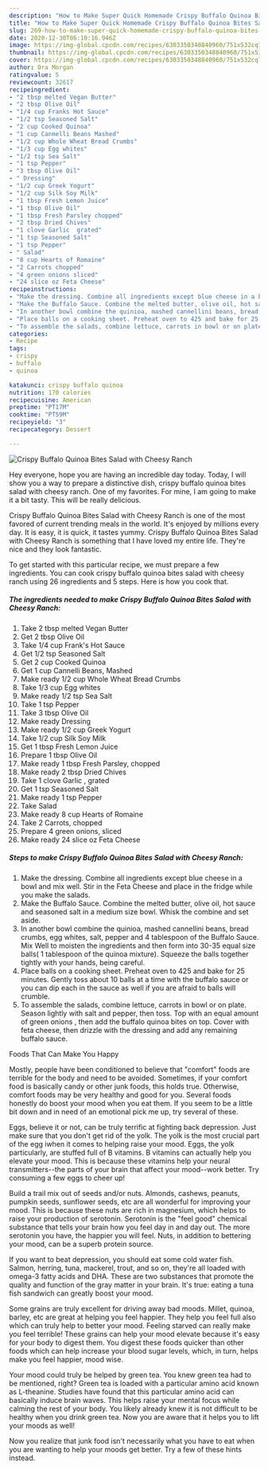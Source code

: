 ```yaml
---
description: "How to Make Super Quick Homemade Crispy Buffalo Quinoa Bites Salad with Cheesy Ranch"
title: "How to Make Super Quick Homemade Crispy Buffalo Quinoa Bites Salad with Cheesy Ranch"
slug: 269-how-to-make-super-quick-homemade-crispy-buffalo-quinoa-bites-salad-with-cheesy-ranch
date: 2020-12-30T06:10:16.946Z
image: https://img-global.cpcdn.com/recipes/6303350348840960/751x532cq70/crispy-buffalo-quinoa-bites-salad-with-cheesy-ranch-recipe-main-photo.jpg
thumbnail: https://img-global.cpcdn.com/recipes/6303350348840960/751x532cq70/crispy-buffalo-quinoa-bites-salad-with-cheesy-ranch-recipe-main-photo.jpg
cover: https://img-global.cpcdn.com/recipes/6303350348840960/751x532cq70/crispy-buffalo-quinoa-bites-salad-with-cheesy-ranch-recipe-main-photo.jpg
author: Ora Morgan
ratingvalue: 5
reviewcount: 32617
recipeingredient:
- "2 tbsp melted Vegan Butter"
- "2 tbsp Olive Oil"
- "1/4 cup Franks Hot Sauce"
- "1/2 tsp Seasoned Salt"
- "2 cup Cooked Quinoa"
- "1 cup Cannelli Beans Mashed"
- "1/2 cup Whole Wheat Bread Crumbs"
- "1/3 cup Egg whites"
- "1/2 tsp Sea Salt"
- "1 tsp Pepper"
- "3 tbsp Olive Oil"
- " Dressing"
- "1/2 cup Greek Yogurt"
- "1/2 cup Silk Soy Milk"
- "1 tbsp Fresh Lemon Juice"
- "1 tbsp Olive Oil"
- "1 tbsp Fresh Parsley chopped"
- "2 tbsp Dried Chives"
- "1 clove Garlic  grated"
- "1 tsp Seasoned Salt"
- "1 tsp Pepper"
- " Salad"
- "8 cup Hearts of Romaine"
- "2 Carrots chopped"
- "4 green onions sliced"
- "24 slice oz Feta Cheese"
recipeinstructions:
- "Make the dressing. Combine all ingredients except blue cheese in a bowl and mix well. Stir in the Feta Cheese and place in the fridge while you make the salads."
- "Make the Buffalo Sauce. Combine the melted butter, olive oil, hot sauce and seasoned salt in a medium size bowl. Whisk the combine and set aside."
- "In another bowl combine the quinioa, mashed cannellini beans, bread crumbs, egg whites, salt, pepper and 4 tablespoon of the Buffalo Sauce. Mix Well to moisten the ingredients and then form into 30-35 equal size balls( 1 tablespoon of the quinoa mixture). Squeeze the balls together tightly with your hands, being careful."
- "Place balls on a cooking sheet. Preheat oven to 425 and bake for 25 minutes. Gently toss about 10 balls at a time with the buffalo sauce or you can dip each in the sauce as well if you are afraid to balls will crumble."
- "To assemble the salads, combine lettuce, carrots in bowl or on plate. Season lightly with salt and pepper, then toss. Top with an equal amount of green onions , then add the buffalo quinoa bites on top. Cover with feta cheese, then drizzle with the dressing and add any remaining buffalo sauce."
categories:
- Recipe
tags:
- crispy
- buffalo
- quinoa

katakunci: crispy buffalo quinoa 
nutrition: 170 calories
recipecuisine: American
preptime: "PT17M"
cooktime: "PT59M"
recipeyield: "3"
recipecategory: Dessert

---
```



![Crispy Buffalo Quinoa Bites Salad with Cheesy Ranch](https://img-global.cpcdn.com/recipes/6303350348840960/751x532cq70/crispy-buffalo-quinoa-bites-salad-with-cheesy-ranch-recipe-main-photo.jpg)

Hey everyone, hope you are having an incredible day today. Today, I will show you a way to prepare a distinctive dish, crispy buffalo quinoa bites salad with cheesy ranch. One of my favorites. For mine, I am going to make it a bit tasty. This will be really delicious.



Crispy Buffalo Quinoa Bites Salad with Cheesy Ranch is one of the most favored of current trending meals in the world. It's enjoyed by millions every day. It is easy, it is quick, it tastes yummy. Crispy Buffalo Quinoa Bites Salad with Cheesy Ranch is something that I have loved my entire life. They're nice and they look fantastic.


To get started with this particular recipe, we must prepare a few ingredients. You can cook crispy buffalo quinoa bites salad with cheesy ranch using 26 ingredients and 5 steps. Here is how you cook that.

<!--inarticleads1-->

##### The ingredients needed to make Crispy Buffalo Quinoa Bites Salad with Cheesy Ranch:

1. Take 2 tbsp melted Vegan Butter
1. Get 2 tbsp Olive Oil
1. Take 1/4 cup Frank&#39;s Hot Sauce
1. Get 1/2 tsp Seasoned Salt
1. Get 2 cup Cooked Quinoa
1. Get 1 cup Cannelli Beans, Mashed
1. Make ready 1/2 cup Whole Wheat Bread Crumbs
1. Take 1/3 cup Egg whites
1. Make ready 1/2 tsp Sea Salt
1. Take 1 tsp Pepper
1. Take 3 tbsp Olive Oil
1. Make ready  Dressing
1. Make ready 1/2 cup Greek Yogurt
1. Take 1/2 cup Silk Soy Milk
1. Get 1 tbsp Fresh Lemon Juice
1. Prepare 1 tbsp Olive Oil
1. Make ready 1 tbsp Fresh Parsley, chopped
1. Make ready 2 tbsp Dried Chives
1. Take 1 clove Garlic , grated
1. Get 1 tsp Seasoned Salt
1. Make ready 1 tsp Pepper
1. Take  Salad
1. Make ready 8 cup Hearts of Romaine
1. Take 2 Carrots, chopped
1. Prepare 4 green onions, sliced
1. Make ready 24 slice oz Feta Cheese




<!--inarticleads2-->

##### Steps to make Crispy Buffalo Quinoa Bites Salad with Cheesy Ranch:

1. Make the dressing. Combine all ingredients except blue cheese in a bowl and mix well. Stir in the Feta Cheese and place in the fridge while you make the salads.
1. Make the Buffalo Sauce. Combine the melted butter, olive oil, hot sauce and seasoned salt in a medium size bowl. Whisk the combine and set aside.
1. In another bowl combine the quinioa, mashed cannellini beans, bread crumbs, egg whites, salt, pepper and 4 tablespoon of the Buffalo Sauce. Mix Well to moisten the ingredients and then form into 30-35 equal size balls( 1 tablespoon of the quinoa mixture). Squeeze the balls together tightly with your hands, being careful.
1. Place balls on a cooking sheet. Preheat oven to 425 and bake for 25 minutes. Gently toss about 10 balls at a time with the buffalo sauce or you can dip each in the sauce as well if you are afraid to balls will crumble.
1. To assemble the salads, combine lettuce, carrots in bowl or on plate. Season lightly with salt and pepper, then toss. Top with an equal amount of green onions , then add the buffalo quinoa bites on top. Cover with feta cheese, then drizzle with the dressing and add any remaining buffalo sauce.




Foods That Can Make You Happy


Mostly, people have been conditioned to believe that "comfort" foods are terrible for the body and need to be avoided. Sometimes, if your comfort food is basically candy or other junk foods, this holds true. Otherwise, comfort foods may be very healthy and good for you. Several foods honestly do boost your mood when you eat them. If you seem to be a little bit down and in need of an emotional pick me up, try several of these.

Eggs, believe it or not, can be truly terrific at fighting back depression. Just make sure that you don't get rid of the yolk. The yolk is the most crucial part of the egg iwhen it comes to helping raise your mood. Eggs, the yolk particularly, are stuffed full of B vitamins. B vitamins can actually help you elevate your mood. This is because these vitamins help your neural transmitters--the parts of your brain that affect your mood--work better. Try consuming a few eggs to cheer up!

Build a trail mix out of seeds and/or nuts. Almonds, cashews, peanuts, pumpkin seeds, sunflower seeds, etc are all wonderful for improving your mood. This is because these nuts are rich in magnesium, which helps to raise your production of serotonin. Serotonin is the "feel good" chemical substance that tells your brain how you feel day in and day out. The more serotonin you have, the happier you will feel. Nuts, in addition to bettering your mood, can be a superb protein source.

If you want to beat depression, you should eat some cold water fish. Salmon, herring, tuna, mackerel, trout, and so on, they're all loaded with omega-3 fatty acids and DHA. These are two substances that promote the quality and function of the gray matter in your brain. It's true: eating a tuna fish sandwich can greatly boost your mood. 

Some grains are truly excellent for driving away bad moods. Millet, quinoa, barley, etc are great at helping you feel happier. They help you feel full also which can truly help to better your mood. Feeling starved can really make you feel terrible! These grains can help your mood elevate because it's easy for your body to digest them. You digest these foods quicker than other foods which can help increase your blood sugar levels, which, in turn, helps make you feel happier, mood wise.

Your mood could truly be helped by green tea. You knew green tea had to be mentioned, right? Green tea is loaded with a particular amino acid known as L-theanine. Studies have found that this particular amino acid can basically induce brain waves. This helps raise your mental focus while calming the rest of your body. You likely already knew it is not difficult to be healthy when you drink green tea. Now you are aware that it helps you to lift your moods as well!

Now you realize that junk food isn't necessarily what you have to eat when you are wanting to help your moods get better. Try  a few  of  these  hints  instead.

